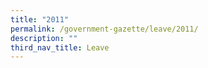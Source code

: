 ```yaml
---
title: "2011"
permalink: /government-gazette/leave/2011/
description: ""
third_nav_title: Leave
---
```

